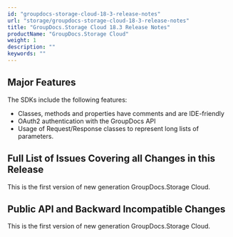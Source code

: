 ```yaml
---
id: "groupdocs-storage-cloud-18-3-release-notes"
url: "storage/groupdocs-storage-cloud-18-3-release-notes"
title: "GroupDocs.Storage Cloud 18.3 Release Notes"
productName: "GroupDocs.Storage Cloud"
weight: 1
description: ""
keywords: ""
---
```

## Major Features ##

The SDKs include the following features:

* Classes, methods and properties have comments and are IDE-friendly
* OAuth2 authentication with the GroupDocs API
* Usage of Request/Response classes to represent long lists of parameters.

## Full List of Issues Covering all Changes in this Release ##

This is the first version of new generation GroupDocs.Storage Cloud. 

## Public API and Backward Incompatible Changes ##

This is the first version of new generation GroupDocs.Storage Cloud.